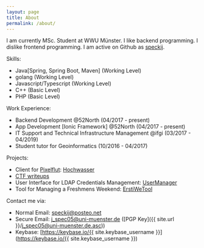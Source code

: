 ```yaml
---
layout: page
title: About
permalink: /about/
---
```


I am currently MSc. Student at WWU Münster. I like backend programming. I dislike frontend programming.
I am active on Github as [speckij](https://github.com/speckij/). 

Skills:
 * Java[Spring, Spring Boot, Maven] (Working Level)
 * golang (Working Level)
 * Javascript/Typescript (Working Level)
 * C++ (Basic Level)
 * PHP (Basic Level)

Work Experience:
 * Backend Development @52North (04/2017 - present)
 * App Development [Ionic Framework] @52North (04/2017 - present)
 * IT Support and Technical Infrastructure Management @ifgi (03/2017 - 04/2019)
 * Student tutor for Geoinformatics (10/2016 - 04/2017)
 
 Projects:
  * Client for [Pixelflut](https://cccgoe.de/wiki/Pixelflut): [Hochwasser](https://github.com/SpeckiJ/Hochwasser)
  * [CTF writeups](https://github.com/speckij/ctf)
  * User Interface for LDAP Credentials Management: [UserManager](https://github.com/SpeckiJ/UserManager)
  * Tool for Managing a Freshmens Weekend: [ErstiWeTool](https://github.com/fs-geofs/ErstiWeTool)

Contact me via: 
 * Normal Email: [speckij@posteo.net](mailto:speckij@posteo.net)
 * Secure Email: [j_spec05@uni-muenster.de](mailto:j_spec05@uni-muenster.de) ([PGP Key]({{ site.url }}/j_spec05@uni-muenster.de.asc))
 * Keybase: [https://keybase.io/{{ site.keybase_username }}](https://keybase.io/{{ site.keybase_username }})
